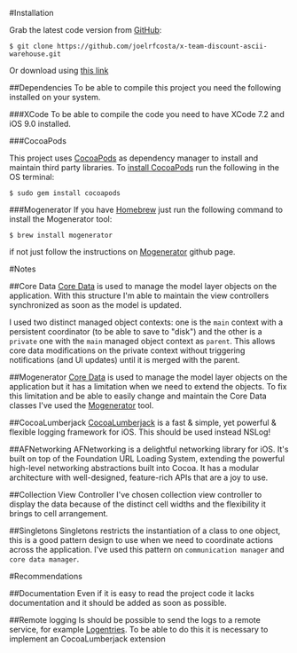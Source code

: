 #Installation

Grab the latest code version from [GitHub](https://github.com/joelrfcosta/x-team-discount-ascii-warehouse.git):

	$ git clone https://github.com/joelrfcosta/x-team-discount-ascii-warehouse.git

Or download using [this link](https://github.com/joelrfcosta/x-team-discount-ascii-warehouse/archive/master.zip)

##Dependencies
To be able to compile this project you need the following installed on your system.

###XCode
To be able to compile the code you need to have XCode 7.2 and iOS 9.0 installed.

###CocoaPods

This project uses [CocoaPods](https://cocoapods.org) as dependency manager to install and maintain third party libraries.
To [install CocoaPods](https://cocoapods.org/#install) run the following in the OS terminal:
	
	$ sudo gem install cocoapods

###Mogenerator
If you have [Homebrew](http://brew.sh) just run the following command to install the Mogenerator tool:

	$ brew install mogenerator

if not just follow the instructions on [Mogenerator](https://github.com/rentzsch/mogenerator) github page.

#Notes

##Core Data
[Core Data](https://developer.apple.com/library/tvos/documentation/Cocoa/Conceptual/CoreData/index.html) is used to manage the model layer objects on the application. With this structure I'm able to maintain the view controllers synchronized as soon as the model is updated.

I used two distinct managed object contexts: one is the `main` context with a persistent coordinator (to be able to save to "disk") and the other is a `private` one with the `main` managed object context as `parent`. This allows core data modifications on the private context without triggering notifications (and UI updates) until it is merged with the parent.

##Mogenerator
[Core Data](https://developer.apple.com/library/tvos/documentation/Cocoa/Conceptual/CoreData/index.html) is used to manage the model layer objects on the application but it has a limitation when we need to extend the objects. To fix this limitation and be able to easily change and maintain the Core Data classes I've used the [Mogenerator](https://github.com/rentzsch/mogenerator) tool.

##CocoaLumberjack
[CocoaLumberjack](https://github.com/CocoaLumberjack/CocoaLumberjack) is a fast & simple, yet powerful & flexible logging framework for iOS. This should be used instead NSLog!

##AFNetworking
AFNetworking is a delightful networking library for iOS. It's built on top of the Foundation URL Loading System, extending the powerful high-level networking abstractions built into Cocoa. It has a modular architecture with well-designed, feature-rich APIs that are a joy to use.

##Collection View Controller
I've chosen collection view controller to display the data because of the distinct cell widths and the flexibility it brings to cell arrangement.

##Singletons
Singletons restricts the instantiation of a class to one object, this is a good pattern design to use when we need to coordinate actions across the application. I've used this pattern on `communication manager` and `core data manager`.

#Recommendations

##Documentation
Even if it is easy to read the project code it lacks documentation and it should be added as soon as possible. 

##Remote logging
Is should be possible to send the logs to a remote service, for example [Logentries](https://logentries.com). To be able to do this it is necessary to implement an CocoaLumberjack extension 


